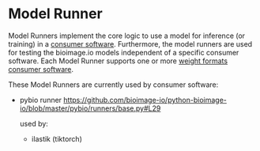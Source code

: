 # Model Runner

Model Runners implement the core logic to use a model for inference (or training) in a [consumer software](../consumer_software/README.md). Furthermore, the model runners are used for testing the bioimage.io models independent of a specific consumer software. 
Each Model Runner supports one or more [weight formats](https://github.com/bioimage-io/configuration/blob/master/supported_formats_and_operations.md#weight-formats)
 [consumer software](../consumer_software/README.md).


These Model Runners are currently used by consumer software:
 - pybio runner
   https://github.com/bioimage-io/python-bioimage-io/blob/master/pybio/runners/base.py#L29
   
   used by:
    - ilastik (tiktorch)


